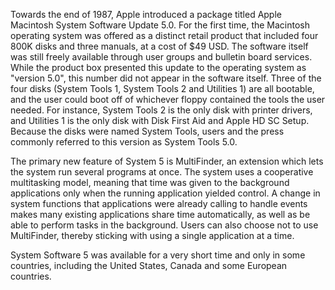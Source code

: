 Towards the end of 1987, Apple introduced a package titled Apple Macintosh System Software Update 5.0. For the first time, the Macintosh operating system was offered as a distinct retail product that included four 800K disks and three manuals, at a cost of $49 USD. The software itself was still freely available through user groups and bulletin board services. While the product box presented this update to the operating system as "version 5.0", this number did not appear in the software itself. Three of the four disks (System Tools 1, System Tools 2 and Utilities 1) are all bootable, and the user could boot off of whichever floppy contained the tools the user needed. For instance, System Tools 2 is the only disk with printer drivers, and Utilities 1 is the only disk with Disk First Aid and Apple HD SC Setup. Because the disks were named System Tools, users and the press commonly referred to this version as System Tools 5.0.

The primary new feature of System 5 is MultiFinder, an extension which lets the system run several programs at once. The system uses a cooperative multitasking model, meaning that time was given to the background applications only when the running application yielded control. A change in system functions that applications were already calling to handle events makes many existing applications share time automatically, as well as be able to perform tasks in the background. Users can also choose not to use MultiFinder, thereby sticking with using a single application at a time.

System Software 5 was available for a very short time and only in some countries, including the United States, Canada and some European countries.

